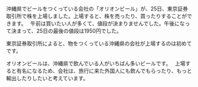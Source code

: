 沖縄県でビールをつくっている会社の「オリオンビール」が、25日、東京証券取引所で株を上場しました。上場すると、株を売ったり、買ったりすることができます。　
午前は買いたい人が多くて、値段が決まりませんでした。午後になって決まって、25日の最後の値段は1950円でした。

東京証券取引所によると、物をつくっている沖縄県の会社が上場するのは初めてです。

オリオンビールは、沖縄県で飲んでいる人がいちばん多いビールです。　
上場すると有名になるため、会社は、旅行に来た外国人にも飲んでもらったり、もっと輸出したりしたいと考えています。